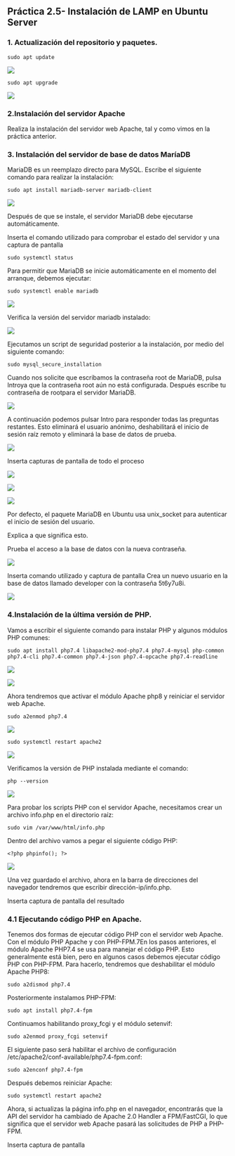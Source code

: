 ## Práctica 2.5- Instalación de LAMP en Ubuntu Server
### 1. Actualización del repositorio y paquetes.
`sudo apt update`

![](1.jpg)

`sudo apt upgrade`

![](2.jpg)

### 2.Instalación del servidor Apache

Realiza la instalación del servidor web Apache, tal y como vimos en la práctica anterior.

### 3. Instalación del servidor de base de datos MaríaDB

MariaDB es un reemplazo directo para MySQL. Escribe el siguiente comando para realizar la instalación:

`sudo apt install mariadb-server mariadb-client`

![](3.jpg)

Después de que se instale, el servidor MariaDB debe ejecutarse automáticamente.

Inserta el comando utilizado para comprobar el estado del servidor y una captura de pantalla

`sudo systemctl status`

Para permitir que MariaDB se inicie automáticamente en el momento del arranque, debemos ejecutar:

`sudo systemctl enable mariadb`

![](4.jpg)

Verifica la versión del servidor mariadb instalado:

![](5.jpg)


Ejecutamos un script de seguridad posterior a la instalación, por medio del siguiente comando:

`sudo mysql_secure_installation`

Cuando nos solicite que escribamos la contraseña root de MariaDB, pulsa Introya que la contraseña root aún no está configurada. Después escribe tu contraseña de rootpara el servidor MariaDB.

![](6.jpg)

A continuación podemos pulsar Intro para responder todas las preguntas restantes. Esto eliminará el usuario anónimo, deshabilitará el inicio de sesión raíz remoto y eliminará la base de datos de prueba.

![](7.jpg)

Inserta capturas de pantalla de todo el proceso

![](8.jpg)

![](9.jpg)

![](10.jpg)

Por defecto, el paquete MariaDB en Ubuntu usa unix_socket para autenticar el inicio de sesión del usuario.

Explica a que significa esto.

Prueba el acceso a la base de datos con la nueva contraseña.

![](11.jpg)

Inserta  comando utilizado y captura de pantalla
Crea un nuevo usuario en la base de datos llamado developer con la contraseña 5t6y7u8i.

![](12.jpg)


### 4.Instalación de la última versión de PHP.
Vamos a escribir el siguiente comando para instalar PHP y algunos módulos PHP comunes:

`sudo apt install php7.4 libapache2-mod-php7.4 php7.4-mysql php-common php7.4-cli php7.4-common php7.4-json php7.4-opcache php7.4-readline`

![](14.jpg)

![](13.jpg)

Ahora tendremos que activar el módulo Apache php8 y reiniciar el servidor web Apache.

`sudo a2enmod php7.4`

![](15.jpg)

`sudo systemctl restart apache2`

![](16.jpg)

Verificamos la versión de PHP instalada mediante el comando:

`php --version`

![](17.jpg)

Para probar los scripts PHP con el servidor Apache, necesitamos crear un archivo info.php en el directorio raíz:

`sudo vim /var/www/html/info.php`


Dentro del archivo vamos a pegar el siguiente código PHP:

`<?php phpinfo(); ?>`

![](18.jpg)

Una vez guardado el archivo, ahora en la barra de direcciones del navegador tendremos que escribir dirección-ip/info.php.

Inserta captura de pantalla del resultado



### 4.1 Ejecutando código PHP en Apache.

Tenemos dos formas de ejecutar código PHP con el servidor web Apache. Con el módulo PHP Apache y con PHP-FPM.7En los pasos anteriores, el módulo Apache PHP7.4 se usa para manejar el código PHP. Esto generalmente está bien, pero en algunos casos debemos ejecutar código PHP con PHP-FPM. Para hacerlo, tendremos que deshabilitar el módulo Apache PHP8:

`sudo a2dismod php7.4`

Posteriormente instalamos PHP-FPM:

`sudo apt install php7.4-fpm`

Continuamos habilitando proxy_fcgi y el módulo setenvif:

`sudo a2enmod proxy_fcgi setenvif`

El siguiente paso será habilitar el archivo de configuración /etc/apache2/conf-available/php7.4-fpm.conf:

`sudo a2enconf php7.4-fpm`

Después debemos reiniciar Apache:

`sudo systemctl restart apache2`

Ahora, si actualizas la página info.php en el navegador, encontrarás que la API del servidor ha cambiado de Apache 2.0 Handler a FPM/FastCGI, lo que significa que el servidor web Apache pasará las solicitudes de PHP a PHP-FPM.

Inserta   captura de pantalla
